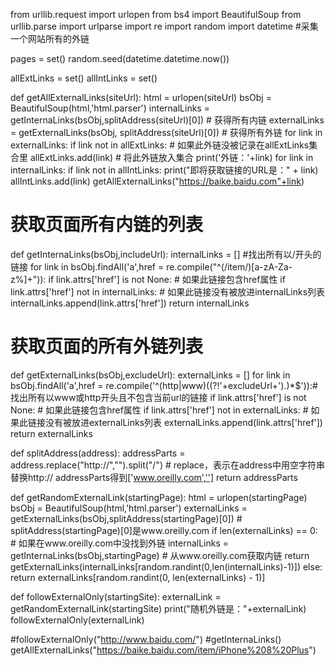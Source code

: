 from urllib.request import urlopen
from bs4 import BeautifulSoup
from urllib.parse import urlparse
import re
import random
import datetime
#采集一个网站所有的外链

pages = set()
random.seed(datetime.datetime.now())

allExtLinks = set()
allIntLinks = set()

def getAllExternalLinks(siteUrl):
    html = urlopen(siteUrl)
    bsObj = BeautifulSoup(html,'html.parser')
    internalLinks = getInternaLinks(bsObj,splitAddress(siteUrl)[0]) # 获得所有内链
    externalLinks = getExternalLinks(bsObj, splitAddress(siteUrl)[0]) # 获得所有外链
    for link in externalLinks:
        if link not in allExtLinks: # 如果此外链没被记录在allExtLinks集合里
            allExtLinks.add(link) # 将此外链放入集合
            print('外链：'+link)
    for link in internalLinks:
        if link not in allIntLinks:
            print("即将获取链接的URL是：" + link)
            allIntLinks.add(link)
            getAllExternalLinks("https://baike.baidu.com"+link)


# 获取页面所有内链的列表
def getInternaLinks(bsObj,includeUrl):
    internalLinks = []
    #找出所有以/开头的链接
    for link in bsObj.findAll('a',href = re.compile("^(/item/)[a-zA-Za-z%]+")):
        if link.attrs['href'] is not None: # 如果此链接包含href属性
            if link.attrs['href'] not in internalLinks: # 如果此链接没有被放进internalLinks列表
                internalLinks.append(link.attrs['href'])
    return internalLinks

# 获取页面的所有外链列表
def getExternalLinks(bsObj,excludeUrl):
    externalLinks = []
    for link in bsObj.findAll('a',href = re.compile('^(http|www)((?!'+excludeUrl+').)*$')):# 找出所有以www或http开头且不包含当前url的链接
        if link.attrs['href'] is not None: # 如果此链接包含href属性
            if link.attrs['href'] not in externalLinks: # 如果此链接没有被放进externalLinks列表
                externalLinks.append(link.attrs['href'])
    return externalLinks

def splitAddress(address):
    addressParts = address.replace("http://","").split("/") # replace，表示在address中用空字符串替换http://  addressParts得到['www.oreilly.com','']
    return addressParts

def getRandomExternalLink(startingPage):
    html = urlopen(startingPage)
    bsObj = BeautifulSoup(html,'html.parser')
    externalLinks = getExternalLinks(bsObj,splitAddress(startingPage)[0]) # splitAddress(startingPage)[0]是www.oreilly.com
    if len(externalLinks) == 0: # 如果在www.oreilly.com中没找到外链
        internalLinks = getInternaLinks(bsObj,startingPage) # 从www.oreilly.com获取内链
        return getExternalLinks(internalLinks[random.randint(0,len(internalLinks)-1)])
    else:
        return externalLinks[random.randint(0, len(externalLinks) - 1)]

def followExternalOnly(startingSite):
    externalLink = getRandomExternalLink(startingSite)
    print("随机外链是："+externalLink)
    followExternalOnly(externalLink)

#followExternalOnly("http://www.baidu.com/")
#getInternaLinks()
getAllExternalLinks("https://baike.baidu.com/item/iPhone%208%20Plus")
